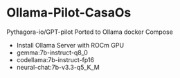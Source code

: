 # Ollama-Pilot-CasaOs
Pythagora-io/GPT-pilot Ported to Ollama docker Compose

- Install Ollama Server with ROCm GPU
- gemma:7b-instruct-q8_0
- codellama:7b-instruct-fp16
- neural-chat:7b-v3.3-q5_K_M
